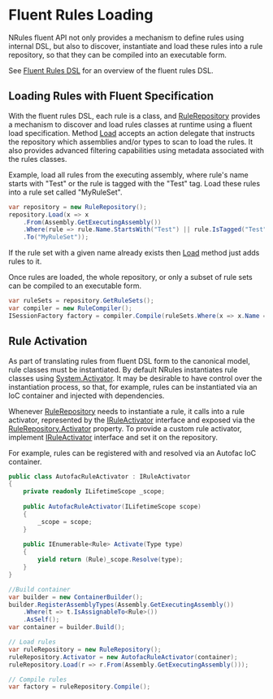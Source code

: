 # Fluent Rules Loading

NRules fluent API not only provides a mechanism to define rules using internal DSL, 
but also to discover, instantiate and load these rules into a rule repository, so that they can be compiled into an executable form.

See [Fluent Rules DSL](fluent-rules-dsl.md) for an overview of the fluent rules DSL.

## Loading Rules with Fluent Specification
With the fluent rules DSL, each rule is a class, and [RuleRepository](xref:NRules.Fluent.RuleRepository) provides a mechanism to discover and load rules classes at runtime using a fluent load specification.
Method [Load](xref:NRules.Fluent.RuleRepository.Load(System.Action{NRules.Fluent.IRuleLoadSpec})) accepts an action delegate that instructs the repository which assemblies and/or types to scan to load the rules. 
It also provides advanced filtering capabilities using metadata associated with the rules classes.

Example, load all rules from the executing assembly, where rule's name starts with "Test" or the rule is tagged with the "Test" tag. Load these rules into a rule set called "MyRuleSet".
```c#
var repository = new RuleRepository();
repository.Load(x => x
    .From(Assembly.GetExecutingAssembly())
    .Where(rule => rule.Name.StartsWith("Test") || rule.IsTagged("Test"))
    .To("MyRuleSet"));
```

If the rule set with a given name already exists then [Load](xref:NRules.Fluent.RuleRepository.Load(System.Action{NRules.Fluent.IRuleLoadSpec})) method just adds rules to it.

Once rules are loaded, the whole repository, or only a subset of rule sets can be compiled to an executable form.
```c#
var ruleSets = repository.GetRuleSets();
var compiler = new RuleCompiler();
ISessionFactory factory = compiler.Compile(ruleSets.Where(x => x.Name == "MyRuleSet"));
```

## Rule Activation
As part of translating rules from fluent DSL form to the canonical model, rule classes must be instantiated.
By default NRules instantiates rule classes using [System.Activator](xref:System.Activator).
It may be desirable to have control over the instantiation process, so that, for example, rules can be instantiated via an IoC container and injected with dependencies. 

Whenever [RuleRepository](xref:NRules.Fluent.RuleRepository) needs to instantiate a rule, it calls into a rule activator, represented by the [IRuleActivator](xref:NRules.Fluent.IRuleActivator) interface and exposed via the [RuleRepository.Activator](xref:NRules.Fluent.RuleRepository.Activator) property.
To provide a custom rule activator, implement [IRuleActivator](xref:NRules.Fluent.IRuleActivator) interface and set it on the repository.

For example, rules can be registered with and resolved via an Autofac IoC container.
```c#
public class AutofacRuleActivator : IRuleActivator
{
    private readonly ILifetimeScope _scope;
    
    public AutofacRuleActivator(ILifetimeScope scope)
    {
        _scope = scope;
    }
    
    public IEnumerable<Rule> Activate(Type type)
    {
        yield return (Rule)_scope.Resolve(type);
    }
}

//Build container
var builder = new ContainerBuilder();
builder.RegisterAssemblyTypes(Assembly.GetExecutingAssembly())
    .Where(t => t.IsAssignableTo<Rule>())
    .AsSelf();
var container = builder.Build();

// Load rules
var ruleRepository = new RuleRepository();
ruleRepository.Activator = new AutofacRuleActivator(container);
ruleRepository.Load(r => r.From(Assembly.GetExecutingAssembly()));

// Compile rules
var factory = ruleRepository.Compile();
```
